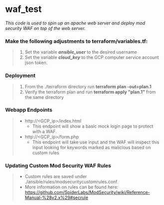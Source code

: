# waf_test

*This code is used to spin up an apache web server and deploy mod security WAF on top of the web server.*

### Make the following adjustments to terraform/variables.tf:
> 1) Set the variable ***ansible_user*** to the desired username
> 2) Set the variable ***cloud_key*** to the GCP computer service account json token.

### Deployment
> 1) From the ./terraform directory run **terraform plan -out=plan.1**
> 2) Verify the terraform plan and run **terraform apply "plan.1"** from the same directory

### Webapp Endpoints
> - http://<GCP_ip>/index.html
>   - This endpoint will show a basic mock login page to protect with a WAF.
> - http://<GCP_ip>/form.php
>   - This endpoint will take use input and the WAF will inspect this input looking for keywords marked as malicious based on custom rules
### Updating Custom Mod Security WAF Rules
> - Custom rules are saved under ./ansible/rules/modsecuritycustomrules.conf
> - More information on rules can be found here: https://github.com/SpiderLabs/ModSecurity/wiki/Reference-Manual-%28v2.x%29#secrule